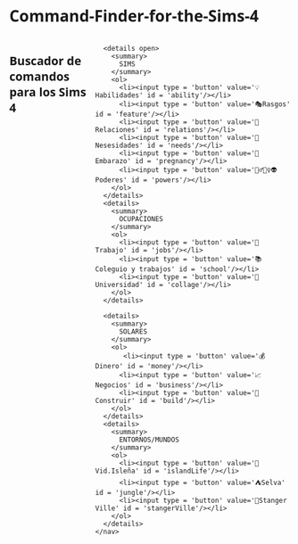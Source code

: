 # Command-Finder-for-the-Sims-4
<!DOCTYPE html>
<html lang="en">
<head>
  <meta charset="UTF-8">
  <meta name="viewport" content="width=device-width, initial-scale=1.0">
  <meta http-equiv="X-UA-Compatible" content="ie=edge">
  <title>Comandos Sims 4</title>
  <style>
    body {
      font-family: system-ui;
    }
    main {
      display: grid;
      grid-template-columns: 1fr 350px;
    }
    summary {
      cursor: pointer;
      outline: 0;
    }
  </style>
</head>
<body>
  <main>
    <section>
      <h1>Buscador de comandos para los Sims 4</h1>
      <p id = 'block'></p>
    </section>
    <nav>

      <details open>
        <summary>
          SIMS
        </summary>
        <ol>
          <li><input type = 'button' value='💡Habilidades' id = 'ability'/></li>
          <li><input type = 'button' value='🎭Rasgos' id = 'feature'/></li>
          <li><input type = 'button' value='🤝Relaciones' id = 'relations'/></li>
          <li><input type = 'button' value='🍔Nesesidades' id = 'needs'/></li>
          <li><input type = 'button' value='👶Embarazo' id = 'pregnancy'/></li>
          <li><input type = 'button' value='🧛‍♂️🧜‍♀️👽Poderes' id = 'powers'/></li>
        </ol>
      </details>
      <details>
        <summary>
          OCUPACIONES
        </summary>
        <ol>
          <li><input type = 'button' value='💼Trabajo' id = 'jobs'/></li>
          <li><input type = 'button' value='📚Coleguio y trabajos' id = 'school'/></li>
          <li><input type = 'button' value='📓Universidad' id = 'collage'/></li>
        </ol>
      </details>

      <details>
        <summary>
          SOLARES
        </summary>
        <ol>
           <li><input type = 'button' value='💰Dinero' id = 'money'/></li>
          <li><input type = 'button' value='📈Negocios' id = 'business'/></li>
          <li><input type = 'button' value='🏡Construir' id = 'build'/></li>
        </ol>
      </details>
      <details>
        <summary>
          ENTORNOS/MUNDOS
        </summary>
        <ol>
          <li><input type = 'button' value='🚤Vid.Isleña' id = 'islandLife'/></li>
          <li><input type = 'button' value='⛺Selva' id = 'jungle'/></li>
          <li><input type = 'button' value='🔬Stanger Ville' id = 'stangerVille'/></li>
        </ol>
      </details>
    </nav>
  </main>

  <script src='compilador.js'></script>
</body>
</html>
